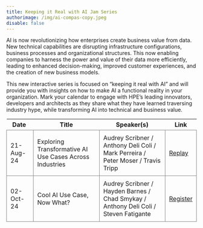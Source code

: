 ```yaml
---
title: Keeping it Real with AI Jam Series
authorimage: /img/ai-compas-copy.jpeg
disable: false
---
```

AI is now revolutionizing how enterprises create business value from data. New technical capabilities are disrupting infrastructure configurations, business processes and organizational structures. This now enabling companies to harness the power and value of their data more efficiently, leading to enhanced decision-making, improved customer experiences, and the creation of new business models.
 
This new interactive series is focused on “keeping it real with AI” and will provide you with insights on how to make AI a functional reality in your organization. Mark your calendar to engage with HPE’s leading innovators, developers and architects as they share what they have learned traversing industry hype, while transforming AI into technical and business value.  
 

<style>
table {
    display: block;
    width: 100%;
    width: max-content;
    max-width: 100%;
    overflow: auto;
     -webkit-box-shadow: none;
    -moz-box-shadow: none;
    box-shadow: none;
}
td {
   -webkit-box-shadow: none;
    -moz-box-shadow: none;
    box-shadow: none;
    border:1px solid grey;
    text-align: left !important;
    padding: 10px !important;
}
thead tr:first-child td {
  -webkit-box-shadow: none;
  -moz-box-shadow: none;
  box-shadow: none;
  border:1px solid grey;
  text-align: center !important;
  padding: 20px !important;
  font-weight: bold !important;
}
</style>

| &nbsp;Date&nbsp;&nbsp; | Title                                                   | Speaker(s)                                                                           | Link                                                                                          |
| ---------------------- | ------------------------------------------------------- | ------------------------------------------------------------------------------------ | --------------------------------------------------------------------------------------------- |
| 21-Aug-24              | Exploring Transformative AI Use Cases Across Industries | Audrey Scribner / Anthony Deli Coli / Mark Perreira / Peter Moser / Travis Tripp     | [Replay](https://www.youtube.com/watch?v=XEJqcdWj790&list=PLtS6YX0YOX4f5TyRI7jUdjm7D9H4laNlF) |
| 02-Oct-24              | Cool AI Use Case, Now What?                             | Audrey Scribner / Hayden Barnes / Chad Smykay / Anthony Deli Coli / Steven Fatigante | [Register](https://hpe.zoom.us/webinar/register/8517265929872/WN_wledhshQRIGNu-vq7Dot0g)      |